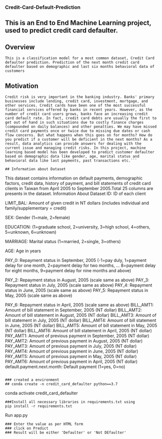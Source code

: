 ### Credit-Card-Default-Prediction
## This is an End to End Machine Learning  project, used to predict credit card defaulter.

## Overview
```
This is a classification model for a most common dataset, Credit Card defaulter prediction. Prediction of the next month credit card defaulter based on demographic and last six months behavioral data of customers
```

## Motivation
```
Credit risk is very important in the banking industry. Banks' primary businesses include lending, credit card, investment, mortgage, and other services. Credit cards have been one of the most successful financial services offered by banks in recent years. However, as the number of credit card users grows, banks face an increasing credit card default rate. In fасt, сredit саrd debts аrе usuаllу the first tо gеt оut оf hаnd in suсh situаtiоns due tо costly finаnсe сhаrges (соmроundеd оn dаily bаlаnсеs) аnd оthеr penalties. We may have missed credit card payments once or twice due to missing due dates or cash flow concerns. But what happens when this goes on for months? How do you predict if a customer will be deficient in the next months? As a result, data analytics can provide answers for dealing with the current issue and managing credit risks. In this project, machine learning based model has been develорed tо рrediсt customer defaulter based оn demоgrарhiс dаtа like gender, аge, marital stаtus аnd behаviоrаl dаtа like lаst раyments, раst trаnsасtiоns etс.```

## Information about Dataset
```
This dataset contains information on default payments, demographic factors, credit data, history of payment, and bill statements of credit card clients in Taiwan from April 2005 to September 2005.Total 25 columns are presents in the dataset.
Information About Dataset
ID: ID of each client

LIMIT_BAL: Amount of given credit in NT dollars (includes individual and family/supplementary = credit)

SEX: Gender (1=male, 2=female)

EDUCATION: (1=graduate school, 2=university, 3=high school, 4=others, 5=unknown, 6=unknown)

MARRIAGE: Marital status (1=married, 2=single, 3=others)

AGE: Age in years

PAY_0: Repayment status in September, 2005 (-1=pay duly, 1=payment delay for one month, 2=payment delay for two months, … 8=payment delay for eight months, 9=payment delay for nine months and above)

PAY_2: Repayment status in August, 2005 (scale same as above)
 PAY_3: Repayment status in July, 2005 (scale same as above) PAY_4: Repayment status in June, 2005 (scale same as above) PAY_5: Repayment status in May, 2005 (scale same as above)
 
PAY_6: Repayment status in April, 2005 (scale same as above) 
BILL_AMT1: Amount of bill statement in September, 2005 (NT dollar) 
BILL_AMT2: Amount of bill statement in August, 2005 (NT dollar) 
BILL_AMT3: Amount of bill statement in July, 2005 (NT dollar) BILL_AMT4: Amount of bill statement in June, 2005 (NT dollar)
BILL_AMT5: Amount of bill statement in May, 2005 (NT dollar)
BILL_AMT6: Amount of bill statement in April, 2005 (NT dollar)
PAY_AMT1: Amount of previous payment in September, 2005 (NT dollar) 
PAY_AMT2: Amount of previous payment in August, 2005 (NT dollar) 
PAY_AMT3: Amount of previous payment in July, 2005 (NT dollar) 
PAY_AMT4: Amount of previous payment in June, 2005 (NT dollar) 
PAY_AMT5: Amount of previous payment in May, 2005 (NT dollar) 
PAY_AMT6: Amount of previous payment in April, 2005 (NT dollar) 
default.payment.next.month: Default payment (1=yes, 0=no)


```

### created a environment
## conda create -n credit_card_defaulter python==3.7
```
conda activate credit_card_defaulter

```
###Install all necessary libraries in requirements.txt using
pip install -r requirements.txt
```
Run app.py

```
### Enter the value as per HTML form 
### click on Predict
### Result will be either 'Defaulter' or 'Not DEfaulter'

```
